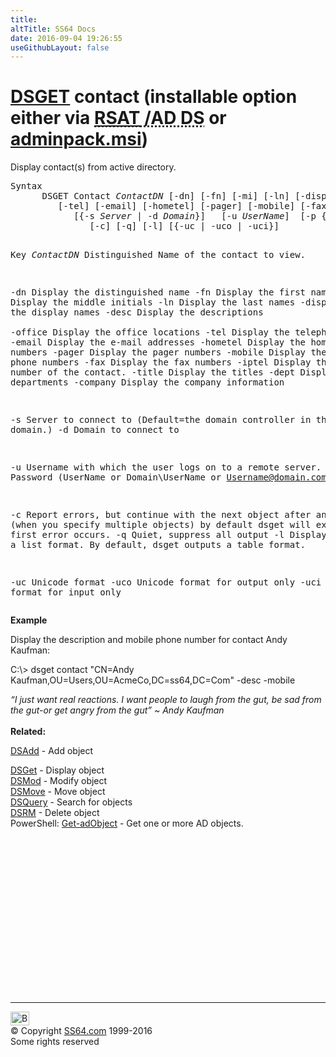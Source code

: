 ```yaml
---
title:
altTitle: SS64 Docs
date: 2016-09-04 19:26:55
useGithubLayout: false
---
```

<!-- #BeginLibraryItem "/Library/head_nt.lbi" --><!-- #EndLibraryItem --><h1><a href="dsget.html">DSGET</a> contact (installable option either via <abbr title="Remote Server Administrative Tools / Active Directory Domain Services"><a href="../links/windows.html">RSAT</a> /AD DS</abbr> or <a href="../links/windows.html">adminpack.msi</a>)</h1>
<p>Display contact(s) from active directory.</p>
<pre>Syntax
      DSGET Contact <i>ContactDN</i> [-dn] [-fn] [-mi] [-ln] [-display] [-desc] [-office]
         [-tel] [-email] [-hometel] [-pager] [-mobile] [-fax] [-iptel] [-title] [-dept] [-company]
            [{-s <i>Server</i> | -d <i>Domain</i>}]   [-u <i>UserName</i>]  [-p {<i>Password</i> | *}]
               [-c] [-q] [-l] [{-uc | -uco | -uci}] 
   
Key
   <i>ContactDN</i>  Distinguished Name of the contact to view.

   -dn      Display the distinguished name
   -fn      Display the first names 
   -mi      Display the middle initials 
   -ln      Display the last names 
   -display Display the display names 
   -desc    Display the descriptions  
   -office  Display the office locations 
   -tel     Display the telephone numbers 
   -email   Display the e-mail addresses 
   -hometel Display the home telephone numbers 
   -pager   Display the pager numbers 
   -mobile  Display the mobile phone numbers 
   -fax     Display the fax numbers 
   -iptel   Display the IP phone number of the contact.
   -title   Display the titles 
   -dept    Display the departments 
   -company Display the company information

   -s       Server to connect to (Default=the domain controller in the logon domain.)
   -d       Domain to connect to

   -u       Username with which the user logs on to a remote server. 
   -p       Password     (UserName or Domain\UserName or Username@domain.com)

   -c       Report errors, but continue with the next object after any error (when you specify multiple objects)
            by default dsget will exit when the first error occurs.
   -q       Quiet, suppress all output
   -l       Display entries in a list format. By default, dsget outputs a table format.

   -uc      Unicode format
   -uco     Unicode format for output only
   -uci     Unicode format for input only</pre>
<p><b>Example</b></p>
<p>Display  the description and mobile phone number for contact Andy Kaufman:</p>
<p class="code">C:\&gt; dsget contact "CN=Andy Kaufman,OU=Users,OU=AcmeCo,DC=ss64,DC=Com" -desc -mobile</p>
<p><i class="quote">“I just want real reactions. I want people to laugh from the gut, be sad from the gut-or get angry from the gut” ~ Andy Kaufman </i><br>
  <br>
<b> Related:</b></p>
<p><a href="dsadd.html">DSAdd</a> - Add object<br>

<a href="dsget.html">DSGet</a> - Display object <br>
<a href="dsmod.html">DSMod</a> - Modify object<br>
<a href="dsmove.html">DSMove</a> - Move object<br>
<a href="dsquery.html">DSQuery</a> - Search for objects <br>
<a href="dsrm.html">DSRM</a> - Delete object<br>
PowerShell: <a href="../ps/get-adobject.html">Get-adObject</a> - Get one or more AD objects. </p><!-- #BeginLibraryItem "/Library/foot_nt.lbi" --><p>
<!-- windows300 -->
<ins class="adsbygoogle" style="display:inline-block;width:300px;height:250px" data-ad-client="ca-pub-6140977852749469" data-ad-slot="7649547908"></ins>
<script>
(adsbygoogle = window.adsbygoogle || []).push({});
</script></p>
<hr>
<div id="bl" class="footer"><a href="dsget-contact.html#"><img src="../images/top.png" width="30" height="22" alt="Back to the Top"></a></div>
<div id="br" class="footer, tagline">© Copyright <a href="../index.html">SS64.com</a> 1999-2016<br>
Some rights reserved</div><!-- #EndLibraryItem -->

